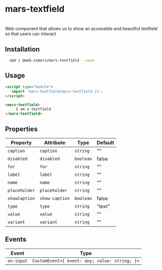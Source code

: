 # mars-textfield

# <mars-textfield>
Web component that allows us to show an accessible and beautiful textfield so that users can interact

## Installation
```bash
  npm i @web-inmars/mars-textfield --save
```

## Usage
```html
<script type="module">
   import 'mars-textfield/mars-textfield.js';
</script>

<mars-textfield>
     I am a textfield
</mars-textfield>
```

## Properties

| Property      | Attribute      | Type      | Default |
|---------------|----------------|-----------|---------|
| `caption`     | `caption`      | `string`  | ""      |
| `disabled`    | `disabled`     | `boolean` | false   |
| `for`         | `for`          | `string`  | ""      |
| `label`       | `label`        | `string`  | ""      |
| `name`        | `name`         | `string`  | ""      |
| `placeholder` | `placeholder`  | `string`  | ""      |
| `showCaption` | `show-caption` | `boolean` | false   |
| `type`        | `type`         | `string`  | "text"  |
| `value`       | `value`        | `string`  | ""      |
| `variant`     | `variant`      | `string`  | ""      |

## Events

| Event      | Type                                          |
|------------|-----------------------------------------------|
| `on-input` | `CustomEvent<{ event: any; value: string; }>` |
